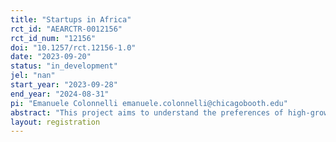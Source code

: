 ```yaml
---
title: "Startups in Africa"
rct_id: "AEARCTR-0012156"
rct_id_num: "12156"
doi: "10.1257/rct.12156-1.0"
date: "2023-09-20"
status: "in_development"
jel: "nan"
start_year: "2023-09-28"
end_year: "2024-08-31"
pi: "Emanuele Colonnelli emanuele.colonnelli@chicagobooth.edu"
abstract: "This project aims to understand the preferences of high-growth entrepreneurs / startups toward investors and accelerators in Africa. "
layout: registration
---
```



